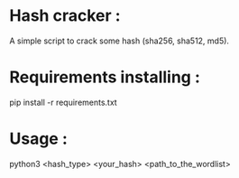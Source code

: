# Hash cracker :
A simple script to crack some hash (sha256, sha512, md5).

# Requirements installing :
pip install -r requirements.txt

# Usage : 
python3 <hash_type> <your_hash> <path_to_the_wordlist> 
